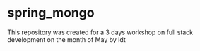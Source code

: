 # spring_mongo
This repository was created for a 3 days workshop on full stack development on the month of May by ldt
